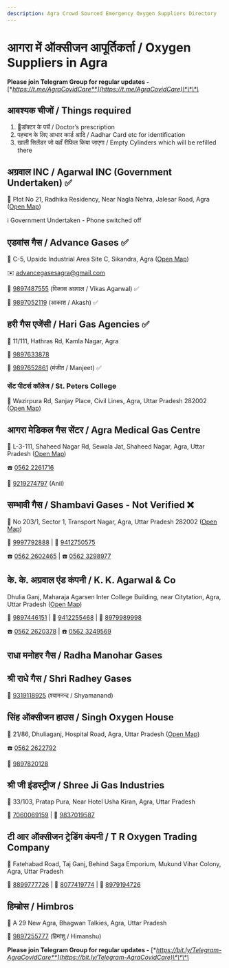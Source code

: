 ```yaml
---
description: Agra Crowd Sourced Emergency Oxygen Suppliers Directory
---
```


# आगरा में ऑक्सीजन आपूर्तिकर्ता / Oxygen Suppliers in Agra

**Please join Telegram Group for regular updates -** [**https://t.me/AgraCovidCare**](https://t.me/AgraCovidCare)\*\*\*\*

## आवश्यक चीजों / Things required

1. 📃डॉक्टर के पर्चे / Doctor’s prescription 
2. पहचान के लिए आधार कार्ड आदि / Aadhar Card etc for identification 
3. खाली सिलेंडर जो वहाँ रीफिल किया जाएगा / Empty Cylinders which will be refilled there

## अग्रवाल INC / Agarwal INC \(Government Undertaken\) ✅

📍 Plot No 21, Radhika Residency, Near Nagla Nehra, Jalesar Road, Agra \([Open Map](https://goo.gl/maps/UeoXYjoPTGxQbHeB6)\)

ℹ Government Undertaken - Phone switched off

## एडवांस गैस / Advance Gases ✅

📍 C-5, Upsidc Industrial Area Site C, Sikandra, Agra \([Open Map](https://goo.gl/maps/mL2iZTMHE962a5cT7)\)

✉️ advancegasesagra@gmail.com

📱 [9897487555](tel:9897487555) \(विकास अग्रवाल / Vikas Agarwal\) ✅

📱 [9897052119](tel:9897052119) \(आकाश / Akash\) ✅

## हरी गैस एजेंसी / Hari Gas Agencies ✅

📍 11/111, Hathras Rd, Kamla Nagar, Agra

📱 [9897633878](tel:9897633878)

📱 [9897652861](tel:9897652861) \(मंजीत / Manjeet\) ✅

### सेंट पीटर्स कॉलेज / St. Peters College

📍 Wazirpura Rd, Sanjay Place, Civil Lines, Agra, Uttar Pradesh 282002 \([Open Map](https://goo.gl/maps/w2VnfJwYqpxa1Ry28)\)

## आगरा मेडिकल गैस सेंटर / Agra Medical Gas Centre

📍 L-3-111, Shaheed Nagar Rd, Sewala Jat, Shaheed Nagar, Agra, Uttar Pradesh \([Open Map](https://www.google.co.in/maps/place/Agra+Medical+Gas+Centre/@27.1768054,77.9380337,12z/data=!3m1!4b1!4m10!1m3!11m2!2sA8P6Soqa8xzAFNfgIsA_dLwpDIRVJA!3e3!3m5!1s0x397477261ece80ad:0x5470797bad23f47b!8m2!3d27.1766701!4d78.0080745!15sCgEqkgEabWVkaWNhbF9lcXVpcG1lbnRfc3VwcGxpZXI)\)

☎️ [0562 2261716](tel:05622261716) 

📱 [9219274797](tel:9219274797) \(Anil\) 

## सम्भावी गैस / Shambavi Gases - Not Verified ❌

📍 No 203/1, Sector 1, Transport Nagar, Agra, Uttar Pradesh 282002 \([Open Map](https://www.google.co.in/maps/place/Shambhavi+Trading+Co./@27.2084518,77.9805433,17z/data=!3m1!4b1!4m10!1m3!11m2!2sA8P6Soqa8xzAFNfgIsA_dLwpDIRVJA!3e3!3m5!1s0x3974777af8e213e9:0xc516eef6162f6557!8m2!3d27.208447!4d77.982732!15sCgEqkgELZ2FzX2NvbXBhbnk)\)

📱 [9997792888](tel:9997792888) \| 📱 [9412750575](tel:9412750575) 

☎️ [0562 2602465](tel:05622602465) \| ☎️ [0562 3298977](tel:05623298977)

## के. के. अग्रवाल एंड कंपनी / K. K. Agarwal & Co

Dhulia Ganj, Maharaja Agarsen Inter College Building, near Citytation, Agra, Uttar Pradesh \([Open Map](https://www.google.co.in/maps/place/K.+K.+Aagarwal+%26+Co/@27.1923318,78.0144483,17z/data=!3m1!4b1!4m10!1m3!11m2!2sA8P6Soqa8xzAFNfgIsA_dLwpDIRVJA!3e3!3m5!1s0x397477347cf0addb:0x65fa40f1c24d05fa!8m2!3d27.192327!4d78.016637!15sCgEqkgEUd2VsZGluZ19nYXNfc3VwcGxpZXI)\)

📱 [9897446151](tel:9897446151) \| 📱 [9412255468](tel:9412255468) \| 📱 [8979989998](tel:8979989998) 

☎️ [0562 2620378](tel:05622620378) \| ☎️ [0562 3249569](tel:05623249569)

## राधा मनोहर गैस / Radha Manohar Gases

## श्री राधे गैस / Shri Radhey Gases

📱 [9319118925](tel:9319118925) \(श्यामनन्द / Shyamanand\)

## सिंह ऑक्सीजन हाउस / Singh Oxygen House

📍 21/86, Dhuliaganj, Hospital Road, Agra, Uttar Pradesh \([Open Map](https://www.google.co.in/maps/place/Singh+Oxygen+House/@27.1921805,78.0145423,17z/data=!3m1!4b1!4m9!1m3!11m2!2sA8P6Soqa8xzAFNfgIsA_dLwpDIRVJA!3e3!3m4!1s0x39747731af2e98f3:0x299c20938b74a3af!8m2!3d27.1921563!4d78.0167179)\)

☎️ [0562 2622792](tel:05622622792) 

📱 [9897820128](tel:9897820128) 

## श्री जी इंडस्ट्रीज / Shree Ji Gas Industries 

📍 33/103, Pratap Pura, Near Hotel Usha Kiran, Agra, Uttar Pradesh

📱 [7060069159](tel:7060069159) \| 📱 [9837019587](tel:9837019587) 

## टी आर ऑक्सीजन ट्रेडिंग कंपनी / T R Oxygen Trading Company

📍 Fatehabad Road, Taj Ganj, Behind Saga Emporium, Mukund Vihar Colony, Agra, Uttar Pradesh

📱 [8899777726](tel:8899777726) \| 📱 [8077419774](tel:8077419774) \| 📱 [8979194726](tel:8979194726)

## हिम्ब्रोस / Himbros

📍 A 29 New Agra, Bhagwan Talkies, Agra, Uttar Pradesh

📱 [9897255777](tel:9897255777) \(हिमांशु / Himanshu\)



**Please join Telegram Group for regular updates -** [**https://bit.ly/Telegram-AgraCovidCare**](https://bit.ly/Telegram-AgraCovidCare)\*\*\*\*

